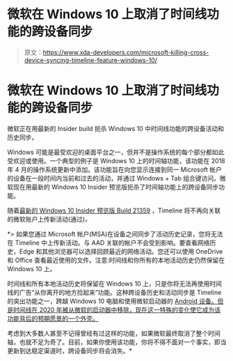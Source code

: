 # 微软在 Windows 10 上取消了时间线功能的跨设备同步

> 原文：<https://www.xda-developers.com/microsoft-killing-cross-device-syncing-timeline-feature-windows-10/>

# 微软在 Windows 10 上取消了时间线功能的跨设备同步

微软正在用最新的 Insider build 扼杀 Windows 10 中时间线功能的跨设备活动和历史同步。

Windows 可能是最受欢迎的桌面平台之一，但并不是操作系统的每个部分都如此受欢迎或使用。一个典型的例子是 Windows 10 上的时间轴功能，该功能在 2018 年 4 月的操作系统更新中添加。该功能旨在向您显示连接到同一 Microsoft 帐户的设备在一段时间内当前和过去的活动，并通过 Windows + Tab 组合键访问。微软现在用最新的 Windows 10 Insider 预览版扼杀了时间轴功能上的跨设备同步功能。

随着[最新的 Windows 10 Insider 预览版 Build 21359](https://blogs.windows.com/windows-insider/2021/04/14/announcing-windows-10-insider-preview-build-21359/) ，Timeline 将不再向关联的微软账户上传新活动(通过[](https://www.thurrott.com/windows/windows-10/249112/microsoft-is-probably-killing-timeline-now-too)*)。*

 *> 如果您通过 Microsoft 帐户(MSA)在设备之间同步了活动历史记录，您将无法在 Timeline 中上传新活动。与 AAD 关联的帐户不会受到影响。要查看网络历史，Edge 和其他浏览器可以选择回顾最近的网络活动。您还可以使用 OneDrive 和 Office 查看最近使用的文件。注意:时间线和你所有的本地活动历史仍然保留在 Windows 10 上。

时间线和所有本地活动历史将保留在 Windows 10 上，只是你将无法再使用时间线的广告“从你离开的地方捡起来”功能。这种跨设备历史和活动同步是 Timeline 的突出功能之一，跨越 Windows 10 电脑和使用微软启动器的 [Android 设备。但是时间线在 2020 年被从微软的启动器中移除，现在这一特殊的变化使它成为该功能背后的预期愿景的一个外壳。](https://www.xda-developers.com/microsoft-launcher-5-0-feed-ui-timeline-windows-10-support-android-app-mirroring/)

考虑到大多数人甚至不记得曾经有过这样的功能，如果微软最终取消了整个时间轴，也就不足为奇了。目前，如果你使用该功能，你将不得不面对一个事实，即当更新到达稳定渠道时，跨设备同步将会消失。*
